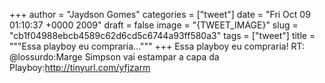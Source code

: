 
+++
author = "Jaydson Gomes"
categories = ["tweet"]
date = "Fri Oct 09 01:10:37 +0000 2009"
draft = false
image = "{TWEET_IMAGE}"
slug = "cb1f04988ebcb4589c62d6cd5c6744a93ff580a3"
tags = ["tweet"]
title = """Essa playboy eu compraria..."""
+++
Essa playboy eu compraria! RT: @lossurdo:Marge Simpson vai estampar a capa da Playboy:http://tinyurl.com/yfjzarm
